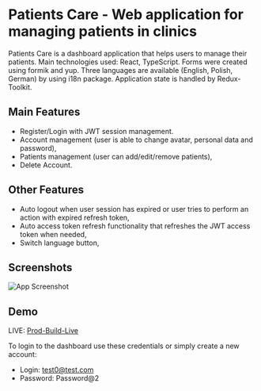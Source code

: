 # Patients Care - Web application for managing patients in clinics

Patients Care is a dashboard application that helps users to manage their patients. Main technologies used: React, TypeScript.
Forms were created using formik and yup. Three languages are available (English, Polish, German) by using i18n package.
Application state is handled by Redux-Toolkit.


## Main Features

- Register/Login with JWT session management.
- Account management (user is able to change avatar, personal data and password),
- Patients management (user can add/edit/remove patients),
- Delete Account.

## Other Features
- Auto logout when user session has expired or user tries to perform an action with expired refresh token,
- Auto access token refresh functionality that refreshes the JWT access token when needed,
- Switch language button,


## Screenshots

![App Screenshot](https://i.imgur.com/q474AOq.png)

## Demo
LIVE: [Prod-Build-Live](https://patients-care-hubert-sajdak.netlify.app)

To login to the dashboard use these credentials or simply create a new account:
- Login: test0@test.com
- Password: Password@2


